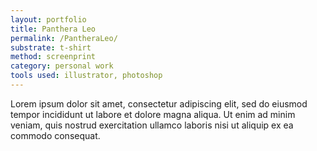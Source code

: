 ```yaml
---
layout: portfolio
title: Panthera Leo
permalink: /PantheraLeo/
substrate: t-shirt
method: screenprint
category: personal work
tools used: illustrator, photoshop
---
```


Lorem ipsum dolor sit amet, consectetur adipiscing elit, sed do eiusmod tempor incididunt ut labore et dolore magna aliqua. Ut enim ad minim veniam, quis nostrud exercitation ullamco laboris nisi ut aliquip ex ea commodo consequat.
